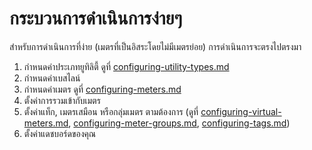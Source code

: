 # กระบวนการดำเนินการง่ายๆ

สำหรับการดำเนินการที่ง่าย (เมตรที่เป็นอิสระโดยไม่มีเมตรย่อย) การดำเนินการจะตรงไปตรงมา



1. กำหนดค่าประเภทยูทิลิตี้ ดูที่ [configuring-utility-types.md](../getting-started/configuring-the-application/configuring-utility-types.md "mention")
2. กำหนดค่าเบสไลน์
3. กำหนดค่าเมตร ดูที่ [configuring-meters.md](../getting-started/configuring-the-application/configuring-meters.md "mention")
4. ตั้งค่าการรวมเข้ากับเมตร
5. ตั้งค่าแท็ก, เมตรเสมือน หรือกลุ่มเมตร ตามต้องการ (ดูที่ [configuring-virtual-meters.md](../getting-started/configuring-the-application/configuring-virtual-meters.md "mention"), [configuring-meter-groups.md](../getting-started/configuring-the-application/configuring-meter-groups.md "mention"), [configuring-tags.md](../getting-started/configuring-the-application/configuring-tags.md "mention"))
6. ตั้งค่าแดชบอร์ดของคุณ